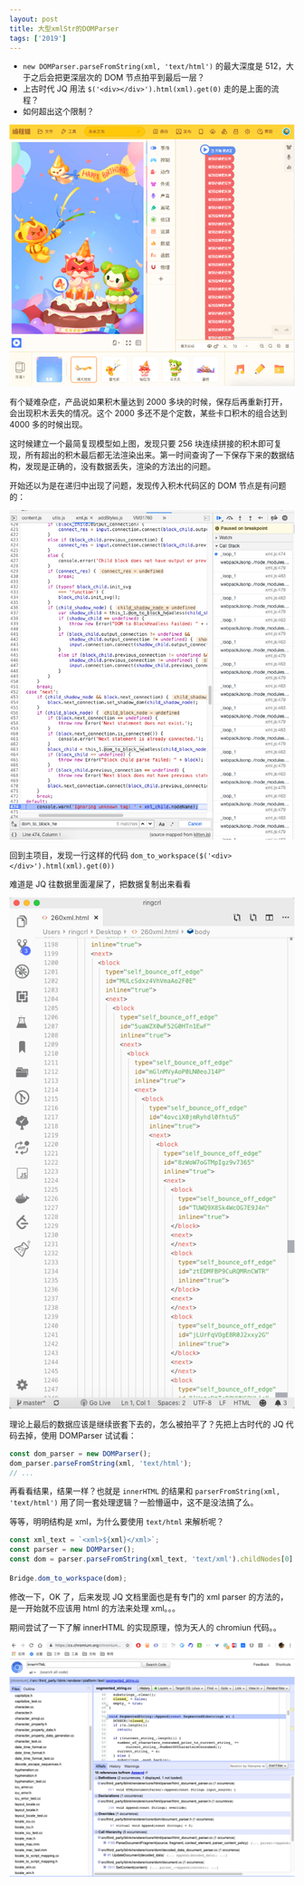 ```yaml
---
layout: post
title: 大型xmlStr的DOMParser
tags: ['2019']
---
```


- `new DOMParser.parseFromString(xml, 'text/html')` 的最大深度是 512，大于之后会把更深层次的 DOM 节点拍平到最后一层？
- 上古时代 JQ 用法 `$('<div></div>').html(xml).get(0)` 走的是上面的流程？
- 如何超出这个限制？

![01.png](./imgs/01.png)


有个疑难杂症，产品说如果积木量达到 2000 多块的时候，保存后再重新打开，会出现积木丢失的情况。这个 2000 多还不是个定数，某些卡口积木的组合达到 4000 多的时候出现。

这时候建立一个最简复现模型如上图，发现只要 256 块连续拼接的积木即可复现，所有超出的积木最后都无法渲染出来。第一时间查询了一下保存下来的数据结构，发现是正确的，没有数据丢失，渲染的方法出的问题。

开始还以为是在递归中出现了问题，发现传入积木代码区的 DOM 节点是有问题的：

![02.png](./imgs/02.png)

回到主项目，发现一行这样的代码 `dom_to_workspace($('<div></div>').html(xml).get(0))`

难道是 JQ 往数据里面灌屎了，把数据复制出来看看

![03.png](./imgs/03.png)

理论上最后的数据应该是继续嵌套下去的，怎么被拍平了？先把上古时代的 JQ 代码去掉，使用 DOMParser 试试看：

```js
const dom_parser = new DOMParser();
dom_parser.parseFromString(xml, 'text/html');
// ...
```

再看看结果，结果一样？也就是 `innerHTML` 的结果和 `parserFromString(xml, 'text/html')` 用了同一套处理逻辑？一脸懵逼中，这不是没法搞了么。

等等，明明结构是 xml，为什么要使用 `text/html` 来解析呢？

```js
const xml_text = `<xml>${xml}</xml>`;
const parser = new DOMParser();
const dom = parser.parseFromString(xml_text, 'text/xml').childNodes[0] as Element;

Bridge.dom_to_workspace(dom);
```

修改一下，OK 了，后来发现 JQ 文档里面也是有专门的 xml parser 的方法的，是一开始就不应该用 html 的方法来处理 xml。。。

期间尝试了一下了解 innerHTML 的实现原理，惊为天人的 chromiun 代码。。

![04.png](./imgs/04.png)
